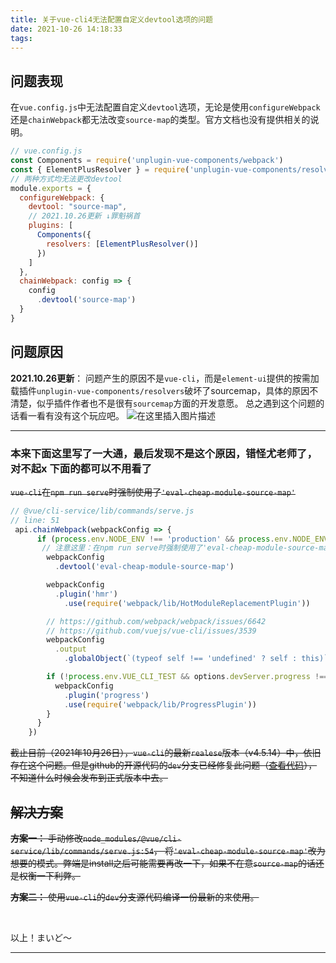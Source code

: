 ```yaml
---
title: 关于vue-cli4无法配置自定义devtool选项的问题
date: 2021-10-26 14:18:33
tags:
---
```


## 问题表现
在```vue.config.js```中无法配置自定义```devtool```选项，无论是使用```configureWebpack```还是```chainWebpack```都无法改变```source-map```的类型。官方文档也没有提供相关的说明。

```javascript
// vue.config.js
const Components = require('unplugin-vue-components/webpack')
const { ElementPlusResolver } = require('unplugin-vue-components/resolvers')
// 两种方式均无法更改devtool
module.exports = {
  configureWebpack: {
    devtool: "source-map",
    // 2021.10.26更新 ↓罪魁祸首
    plugins: [
      Components({
        resolvers: [ElementPlusResolver()]
      })
    ]
  },
  chainWebpack: config => {
    config
      .devtool('source-map')
  }
}
```

## 问题原因
**2021.10.26更新**： 问题产生的原因不是```vue-cli```，而是```element-ui```提供的按需加载插件```unplugin-vue-components/resolvers```破坏了sourcemap，具体的原因不清楚，似乎插件作者也不是很有```sourcemap```方面的开发意愿。 总之遇到这个问题的话看一看有没有这个玩应吧。
![在这里插入图片描述](https://img-blog.csdnimg.cn/e7165c44fff043758752a54008586582.png)

---
### 本来下面这里写了一大通，最后发现不是这个原因，错怪尤老师了，对不起x 下面的都可以不用看了
~~```vue-cli```在```npm run serve```时强制使用了```'eval-cheap-module-source-map'```~~

```javascript
// @vue/cli-service/lib/commands/serve.js
// line: 51
 api.chainWebpack(webpackConfig => {
      if (process.env.NODE_ENV !== 'production' && process.env.NODE_ENV !== 'test') {
       // 注意这里：在npm run serve时强制使用了'eval-cheap-module-source-map'
        webpackConfig
          .devtool('eval-cheap-module-source-map')

        webpackConfig
          .plugin('hmr')
            .use(require('webpack/lib/HotModuleReplacementPlugin'))

        // https://github.com/webpack/webpack/issues/6642
        // https://github.com/vuejs/vue-cli/issues/3539
        webpackConfig
          .output
            .globalObject(`(typeof self !== 'undefined' ? self : this)`)

        if (!process.env.VUE_CLI_TEST && options.devServer.progress !== false) {
          webpackConfig
            .plugin('progress')
            .use(require('webpack/lib/ProgressPlugin'))
        }
      }
    })
```

~~截止目前（2021年10月26日），```vue-cli```的最新```realese```版本（v4.5.14）中，依旧存在这个问题。但是github的开源代码的```dev```分支已经修复此问题（[查看代码](https://github.com/vuejs/vue-cli/blob/dev/packages/%40vue/cli-service/lib/commands/serve.js)），不知道什么时候会发布到正式版本中去。~~

## ~~解决方案~~
~~**方案一：** 手动修改```node_modules/@vue/cli-service/lib/commands/serve.js:54```， 将```'eval-cheap-module-source-map'```改为想要的模式。弊端是install之后可能需要再改一下，如果不在意```source-map```的话还是权衡一下利弊。~~

~~**方案二：** 使用```vue-cli```的```dev```分支源代码编译一份最新的来使用。~~



<br>

以上！まいど～

---